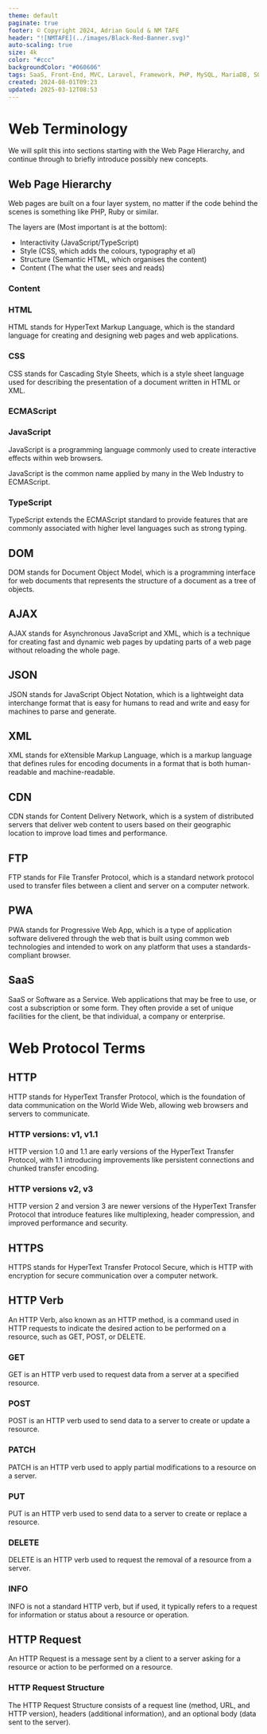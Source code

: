 ```yaml
---
theme: default
paginate: true
footer: © Copyright 2024, Adrian Gould & NM TAFE
header: "![NMTAFE](../images/Black-Red-Banner.svg)"
auto-scaling: true
size: 4k
color: "#ccc"
backgroundColor: "#060606"
tags: SaaS, Front-End, MVC, Laravel, Framework, PHP, MySQL, MariaDB, SQLite, Testing, Unit Testing, Feature Testing, PEST
created: 2024-08-01T09:23
updated: 2025-03-12T08:53
---
```

# Web Terminology

We will split this into sections starting with the Web Page Hierarchy, and continue through to briefly introduce possibly new concepts.


## Web Page Hierarchy

Web pages are built on a four layer system, no matter if the code behind the scenes is something like PHP, Ruby or similar.

The layers are (Most important is at the bottom):

- Interactivity (JavaScript/TypeScript)
- Style (CSS, which adds the colours, typography et al)
- Structure (Semantic HTML, which organises the content)
- Content (The what the user sees and reads)

### Content


### HTML

HTML stands for HyperText Markup Language, which is the standard language for creating and designing web pages and web applications.

### CSS

CSS stands for Cascading Style Sheets, which is a style sheet language used for describing the presentation of a document written in HTML or XML.


### ECMAScript


### JavaScript

JavaScript is a programming language commonly used to create interactive effects within web browsers.

JavaScript is the common name applied by many in the Web Industry to ECMAScript.

### TypeScript

TypeScript extends the ECMAScript standard to provide features that are commonly associated with higher level languages such as strong typing.




## DOM

DOM stands for Document Object Model, which is a programming interface for web documents that represents the structure of a document as a tree of objects.

## AJAX

AJAX stands for Asynchronous JavaScript and XML, which is a technique for creating fast and dynamic web pages by updating parts of a web page without reloading the whole page.

## JSON

JSON stands for JavaScript Object Notation, which is a lightweight data interchange format that is easy for humans to read and write and easy for machines to parse and generate.

## XML

XML stands for eXtensible Markup Language, which is a markup language that defines rules for encoding documents in a format that is both human-readable and machine-readable.

## CDN

CDN stands for Content Delivery Network, which is a system of distributed servers that deliver web content to users based on their geographic location to improve load times and performance.

## FTP

FTP stands for File Transfer Protocol, which is a standard network protocol used to transfer files between a client and server on a computer network.

## PWA

PWA stands for Progressive Web App, which is a type of application software delivered through the web that is built using common web technologies and intended to work on any platform that uses a standards-compliant browser.

## SaaS

SaaS or Software as a Service. Web applications that may be free to use, or cost a subscription or some form. They often provide a set of unique facilities for the client, be that individual, a company or enterprise.

# Web Protocol Terms

## HTTP

HTTP stands for HyperText Transfer Protocol, which is the foundation of data communication on the World Wide Web, allowing web browsers and servers to communicate.

### HTTP versions: v1, v1.1

HTTP version 1.0 and 1.1 are early versions of the HyperText Transfer Protocol, with 1.1 introducing improvements like persistent connections and chunked transfer encoding.

### HTTP versions v2, v3

HTTP version 2 and version 3 are newer versions of the HyperText Transfer Protocol that introduce features like multiplexing, header compression, and improved performance and security.

## HTTPS

HTTPS stands for HyperText Transfer Protocol Secure, which is HTTP with encryption for secure communication over a computer network.

## HTTP Verb

An HTTP Verb, also known as an HTTP method, is a command used in HTTP requests to indicate the desired action to be performed on a resource, such as GET, POST, or DELETE.

### GET

GET is an HTTP verb used to request data from a server at a specified resource.

### POST

POST is an HTTP verb used to send data to a server to create or update a resource.

### PATCH

PATCH is an HTTP verb used to apply partial modifications to a resource on a server.

### PUT

PUT is an HTTP verb used to send data to a server to create or replace a resource.

### DELETE

DELETE is an HTTP verb used to request the removal of a resource from a server.

### INFO

INFO is not a standard HTTP verb, but if used, it typically refers to a request for information or status about a resource or operation.

## HTTP Request

An HTTP Request is a message sent by a client to a server asking for a resource or action to be performed on a resource.

### HTTP Request Structure

The HTTP Request Structure consists of a request line (method, URL, and HTTP version), headers (additional information), and an optional body (data sent to the server).

